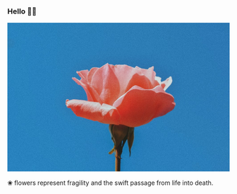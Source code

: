 ### Hello 👋🏻

![alt text](https://github.com/diasednap/laurel/blob/main/photo-1548192746-dd526f154ed9.jpeg)

❀ flowers represent fragility and the swift passage from life into death.

